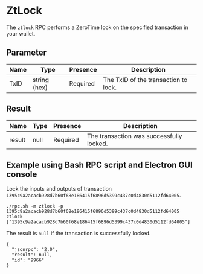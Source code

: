 # ZtLock
The `ztlock` RPC performs a ZeroTime lock on the specified transaction in your wallet.

## Parameter
Name    | Type            | Presence | Description
------- | --------------- | -------- | -----------------------------------------
TxID    | string (hex)    | Required | The TxID of the transaction to lock.

## Result
Name    | Type            | Presence | Description
------- | --------------- | -------- | -----------------------------------------
result  | null            | Required | The transaction was successfully locked.

## Example using Bash RPC script and Electron GUI console
Lock the inputs and outputs of transaction `1395c9a2acacb928d7b60f68e186415f6896d5399c437c0d4830d5112fd64005`.

```
./rpc.sh -m ztlock -p 1395c9a2acacb928d7b60f68e186415f6896d5399c437c0d4830d5112fd64005
ztlock ["1395c9a2acacb928d7b60f68e186415f6896d5399c437c0d4830d5112fd64005"]
```

The result is `null` if the transaction is successfully locked.

```
{
  "jsonrpc": "2.0",
  "result": null,
  "id": "9966"
}
```
